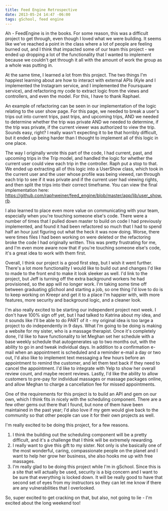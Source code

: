 ```yaml
---
title: Feed Engine Retrospective
date: 2013-05-24 14:47 -06:00
tags: gSchool, feed engine
---
```


Ah - FeedEngine is in the books.  For some reason, this was a difficult project to get through, even though I loved what we were building.  It seems like we've reached a point in the class where a lot of people are feeling burned out, and I think that impacted some of our team this project - we ended up dropping a lot of the functionality that I wanted to implement because we couldn't get through it all with the amount of work the group as a whole was putting in.

At the same time, I learned a lot from this project.  The two things I'm happiest learning about are how to interact with external APIs (Kyle and I implemented the Instagram service, and I implemented the Foursquare service), and refactoring my code to extract logic from the views and controllers, and even the model.  For this, I have to thank Raphael.

An example of refactoring can be seen in our implementation of the logic relating to the user show page.  For this page, we needed to break a user's trips out into current trips, past trips, and upcoming trips, AND we needed to determine whether the trip was private AND we needed to determine, if the trip was private, if the current viewer was authorized to view the trip.  Sounds easy, right?  I really wasn't expecting it to be that horribly difficult, but it ended up being harder than I thought to implement all of this logic in one place.

The way I originally wrote this part of the code, I had current, past, and upcoming trips in the Trip model, and handled the logic for whether the current user could view each trip in the controller.  Raph put a stop to that.  We ended up extracting all of this logic into a UserShow class, which took in the current user and the user whose profile was being viewed, ran through each trip to see if it was private and if the current user had viewing rights, and then split the trips into their correct timeframe.  You can view the final implementation here: https://github.com/raphweiner/feed_engine/blob/master/app/lib/user_show.rb.

I also learned to place even more value on communicating with your team, especially when you're touching someone else's code.  There were a number of times that I pulled down master to build on code I had previously implemented, and found it had been refactored so much that I had to spend half an hour just figuring out what the heck it was now doing.  Worse, there were times files I had been working on were deleted or the refactoring broke the code I had originally written.  This was pretty frustrating for me, and I'm even more aware now that if you're touching someone else's code, it's a great idea to work with them first.

Overall, I think our project is a good first step, but I wish it went further.  There's a lot more functionality I would like to build out and changes I'd like to made to the front end to make it look sleeker as well.  I'd link to the project, but Jeff is turning off the extra background workers he had provisioned, so the app will no longer work.  I'm taking some time off between graduating gSchool and starting a job, so one thing I'd love to do is to keep working on Kreepr and get it to a place I'm happier with, with more features, more security and background logic, and a cleaner look.

I'm also really excited to be starting our independent project next week.  I don't have 100% sign off yet, but I had talked to Katrina about my idea, and it sounds like I'll be able to do PART of it - my original idea is too large a project to do independently in 9 days.  What I'm going to be doing is making a website for my sister, who is a massage therapist.  Once it's completely done, I'd like to have functionality to let Meghan set her schedule with a base weekly schedule that autogenerates up to two months out, with the ability to go in and tweak individual days.  In addition to a confirmation e-mail when an appointment is scheduled and a reminder e-mail a day or two out, I'd also like to implement text messaging a few hours before an appointment to remind the customer, and let them text back if they need to cancel the appointment.  I'd like to integrate with Yelp to show her overall review count, and maybe recent reviews.  Lastly, I'd like the ability to allow customers to pre-pay for individual massages or massage packages online, and allow Meghan to charge a cancellation fee for missed appointments.

One of the requirements for this project is to build an API and gem on our own, which I think fits in nicely with the scheduling component.  There are a few other gems out there that I found, but none of them have been maintained in the past year; I'd also love if my gem would give back to the community so that other people can use it for their own projects as well.

I'm really excited to be doing this project, for a few reasons.
1) I think the building out the scheduling component will be a pretty difficult, and it's a challenge that I think will be extremely rewarding.
2) I really want to give this gift to my sister.  Not only is she basically one of the most wonderful, caring, compassionate people on the planet and I want to help her grow her business, she also hooks me up with free massages.
3) I'm really glad to be doing this project while I'm in gSchool.  Since this is a site that will actually be used, security is a big concern and I want to be sure that everything is locked down.  It will be really good to have that second set of eyes from my instructors so they can let me know if there are any vulnerabilities that I overlooked.

So, super excited to get cracking on that, but also, not going to lie - I'm excited about the long weekend too!

